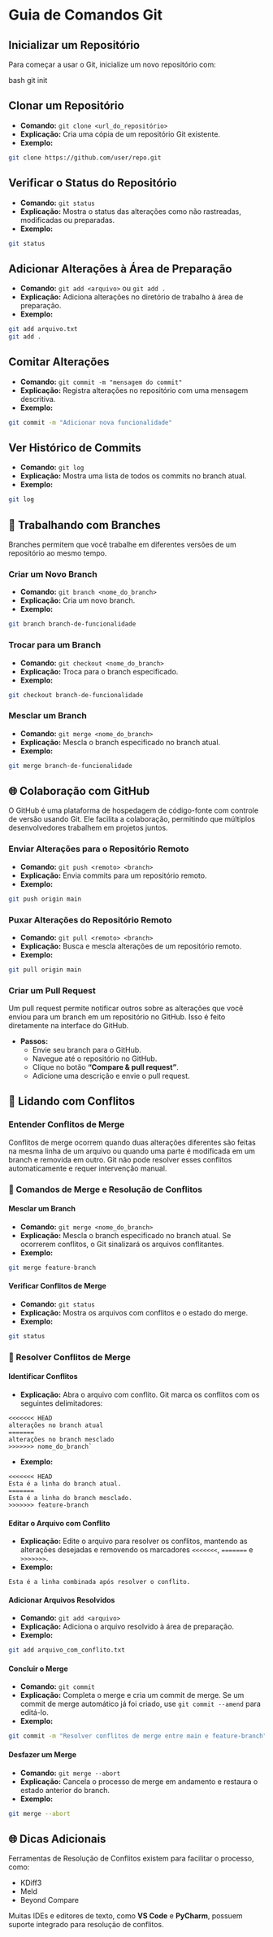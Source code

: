 # Guia de Comandos Git

## Inicializar um Repositório
Para começar a usar o Git, inicialize um novo repositório com:

bash
git init

## Clonar um Repositório

-   **Comando:** `git clone <url_do_repositório>`
-   **Explicação:** Cria uma cópia de um repositório Git existente.
-   **Exemplo:**

```bash
git clone https://github.com/user/repo.git
```

## Verificar o Status do Repositório

-   **Comando:** `git status`
-   **Explicação:** Mostra o status das alterações como não rastreadas, modificadas ou preparadas.
-   **Exemplo:**

```bash
git status
```

## Adicionar Alterações à Área de Preparação

-   **Comando:** `git add <arquivo>` ou `git add .`
-   **Explicação:** Adiciona alterações no diretório de trabalho à área de preparação.
-   **Exemplo:**

```bash
git add arquivo.txt
git add .
``` 

## Comitar Alterações

-   **Comando:** `git commit -m "mensagem do commit"`
-   **Explicação:** Registra alterações no repositório com uma mensagem descritiva.
-   **Exemplo:**

```bash
git commit -m "Adicionar nova funcionalidade"
```


## Ver Histórico de Commits

-   **Comando:** `git log`
-   **Explicação:** Mostra uma lista de todos os commits no branch atual.
-   **Exemplo:**

```bash
git log
```

## 🔄 Trabalhando com Branches

Branches permitem que você trabalhe em diferentes versões de um repositório ao mesmo tempo.

### Criar um Novo Branch

-   **Comando:** `git branch <nome_do_branch>`
-   **Explicação:** Cria um novo branch.
-   **Exemplo:**

```bash
git branch branch-de-funcionalidade
```

### Trocar para um Branch

-   **Comando:** `git checkout <nome_do_branch>`
-   **Explicação:** Troca para o branch especificado.
-   **Exemplo:**

```bash
git checkout branch-de-funcionalidade
```

### Mesclar um Branch

-   **Comando:** `git merge <nome_do_branch>`
-   **Explicação:** Mescla o branch especificado no branch atual.
-   **Exemplo:**

```bash
git merge branch-de-funcionalidade
```

## 🌐 Colaboração com GitHub

O GitHub é uma plataforma de hospedagem de código-fonte com controle de versão usando Git. Ele facilita a colaboração, permitindo que múltiplos desenvolvedores trabalhem em projetos juntos.

### Enviar Alterações para o Repositório Remoto

-   **Comando:** `git push <remoto> <branch>`
-   **Explicação:** Envia commits para um repositório remoto.
-   **Exemplo:**

```bash
git push origin main 
```

### Puxar Alterações do Repositório Remoto

-   **Comando:** `git pull <remoto> <branch>`
-   **Explicação:** Busca e mescla alterações de um repositório remoto.
-   **Exemplo:**

```bash
git pull origin main
```

### Criar um Pull Request

Um pull request permite notificar outros sobre as alterações que você enviou para um branch em um repositório no GitHub. Isso é feito diretamente na interface do GitHub.

-   **Passos:**
    -   Envie seu branch para o GitHub.
    -   Navegue até o repositório no GitHub.
    -   Clique no botão **“Compare & pull request”**.
    -   Adicione uma descrição e envie o pull request.

## 📄 Lidando com Conflitos

### Entender Conflitos de Merge

Conflitos de merge ocorrem quando duas alterações diferentes são feitas na mesma linha de um arquivo ou quando uma parte é modificada em um branch e removida em outro. Git não pode resolver esses conflitos automaticamente e requer intervenção manual.

### 🔄 Comandos de Merge e Resolução de Conflitos

#### Mesclar um Branch

-   **Comando:** `git merge <nome_do_branch>`
-   **Explicação:** Mescla o branch especificado no branch atual. Se ocorrerem conflitos, o Git sinalizará os arquivos conflitantes.
-   **Exemplo:**

```bash
git merge feature-branch
``` 

#### Verificar Conflitos de Merge

-   **Comando:** `git status`
-   **Explicação:** Mostra os arquivos com conflitos e o estado do merge.
-   **Exemplo:**

```bash
git status
```

### 📄 Resolver Conflitos de Merge

#### Identificar Conflitos

-   **Explicação:** Abra o arquivo com conflito. Git marca os conflitos com os seguintes delimitadores:

```plaintext
<<<<<<< HEAD
alterações no branch atual
=======
alterações no branch mesclado
>>>>>>> nome_do_branch` 
```

-   **Exemplo:**

```plaintext
<<<<<<< HEAD
Esta é a linha do branch atual.
=======
Esta é a linha do branch mesclado.
>>>>>>> feature-branch
``` 

#### Editar o Arquivo com Conflito

-   **Explicação:** Edite o arquivo para resolver os conflitos, mantendo as alterações desejadas e removendo os marcadores `<<<<<<<`, `=======` e `>>>>>>>`.
-   **Exemplo:**

```plaintext
Esta é a linha combinada após resolver o conflito. 
```

#### Adicionar Arquivos Resolvidos

-   **Comando:** `git add <arquivo>`
-   **Explicação:** Adiciona o arquivo resolvido à área de preparação.
-   **Exemplo:**

```bash
git add arquivo_com_conflito.txt
```

#### Concluir o Merge

-   **Comando:** `git commit`
-   **Explicação:** Completa o merge e cria um commit de merge. Se um commit de merge automático já foi criado, use `git commit --amend` para editá-lo.
-   **Exemplo:**

```bash
git commit -m "Resolver conflitos de merge entre main e feature-branch"
```

#### Desfazer um Merge

-   **Comando:** `git merge --abort`
-   **Explicação:** Cancela o processo de merge em andamento e restaura o estado anterior do branch.
-   **Exemplo:**

```bash
git merge --abort
```

## 🌐 Dicas Adicionais

Ferramentas de Resolução de Conflitos existem para facilitar o processo, como:

-   KDiff3
-   Meld
-   Beyond Compare

Muitas IDEs e editores de texto, como **VS Code** e **PyCharm**, possuem suporte integrado para resolução de conflitos.